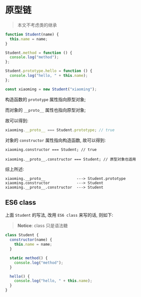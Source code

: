 # 原型链

> 本文不考虑类的继承

```javascript
function Student(name) {
  this.name = name;
}

Student.method = function () {
  console.log("method");
};

Student.prototype.hello = function () {
  console.log("hello, " + this.name);
};

const xiaoming = new Student("xiaoming");
```

构造函数的 `prototype` 属性指向原型对象;

而对象的 `__proto__` 属性也指向原型对象;

故可以得到:

```javascript
xiaoming.__proto__ === Student.prototype; // true
```

对象的 `constructor` 属性指向构造函数, 故可以得到:

```
xiaoming.constructor === Student; // true

xiaoming.__proto__.constructor === Student; // 原型对象也适用
```

综上所述:

```
xiaoming.__proto__              ---> Student.prototype
xiaoming.constructor            ---> Student
xiaoming.__proto__.constructor  ---> Student
```

## ES6 class

上面 `Student` 的写法, 改用 `ES6 class` 来写的话, 则如下:

> **Notice**: class 只是语法糖

```javascript
class Student {
  constructor(name) {
    this.name = name;
  }

  static method() {
    console.log("method");
  }

  hello() {
    console.log("hello, " + this.name);
  }
}
```
